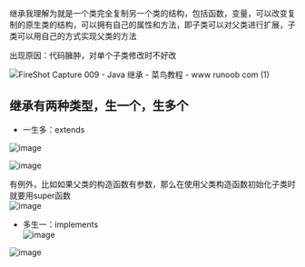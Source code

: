 继承我理解为就是一个类完全复制另一个类的结构，包括函数，变量，可以改变复制的原生类的结构，可以拥有自己的属性和方法，即子类可以对父类进行扩展，子类可以用自己的方式实现父类的方法  


出现原因：代码臃肿，对单个子类修改时不好改  

![FireShot Capture 009 - Java 继承 - 菜鸟教程 - www runoob com (1)](https://user-images.githubusercontent.com/74129445/143683222-ef5ce6a1-b18e-44ce-9c5b-e8bf066742f8.png)  

## 继承有两种类型，生一个，生多个  

* 一生多：extends  

![image](https://user-images.githubusercontent.com/74129445/143687675-43303b47-bcb5-4cf2-988e-7a817a3f2797.png)  

![image](https://user-images.githubusercontent.com/74129445/143687617-2a9611e7-354e-4e67-9ed7-4e2d742dbbc1.png)  

有例外，比如如果父类的构造函数有参数，那么在使用父类构造函数初始化子类时就要用super函数  
![image](https://user-images.githubusercontent.com/74129445/143690485-e749f2e6-eafb-461b-be93-56859fb5762c.png)  


* 多生一：implements  
![image](https://user-images.githubusercontent.com/74129445/143688695-37f07462-4177-46c6-92c8-f19eab4e59a9.png)  


![image](https://user-images.githubusercontent.com/74129445/143687683-813400c7-baca-4716-9a41-f0cc5bce6f70.png)  



